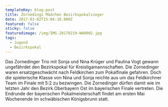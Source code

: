 ```yaml
---
templateKey: blog-post
title: Zornedings Mädchen Bezirkspokalsieger
date: 2017-03-02T15:04:10.000Z
featured: false
sticky: false
featuredimage: /img/IMG-20170219-WA0002.jpg
tags:
  - Jugend
  - Bezirkspokal
---
```

Das Zornedinger Trio mit Sonja und Nina Krüger und Paulina Vogt gewann ungefährdet den Bezirkspokal für Kreisligamannschaften. Die Zornedinger waren ersatzgeschwächt nach Feldkirchen zum Pokalfinale gefahren. Doch die spielerische Klasse von Nina und Sonja reichte aus um das Feldkirchner Team im Finale mit 5:2 zu bezwingen. Die Zornedinger dürfen damit wie im letzten Jahr den Bezirk Oberbayern Ost im bayerischen Finale vertreten. Die Endrunde der bayerischen Pokalmeisterschaft findet am ersten Mai Wochenende im schwäbischen Königsbrunn statt.
